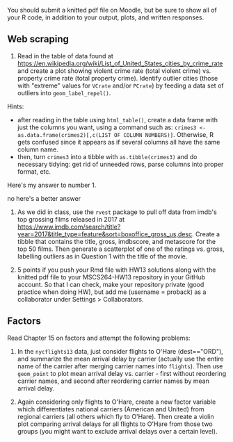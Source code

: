 You should submit a knitted pdf file on Moodle, but be sure to show all
of your R code, in addition to your output, plots, and written
responses.

Web scraping
------------

1.  Read in the table of data found at
    <https://en.wikipedia.org/wiki/List_of_United_States_cities_by_crime_rate>
    and create a plot showing violent crime rate (total violent crime)
    vs. property crime rate (total property crime). Identify outlier
    cities (those with "extreme" values for `VCrate` and/or `PCrate`) by
    feeding a data set of outliers into `geom_label_repel()`.

Hints:

-   after reading in the table using `html_table()`, create a data frame
    with just the columns you want, using a command such as:
    `crimes3 <- as.data.frame(crimes2)[,c(LIST OF COLUMN NUMBERS)]`.
    Otherwise, R gets confused since it appears as if several columns
    all have the same column name.
-   then, turn `crimes3` into a tibble with `as.tibble(crimes3)` and do
    necessary tidying: get rid of unneeded rows, parse columns into
    proper format, etc.

Here's my answer to number 1.

no here's a better answer

1.  As we did in class, use the `rvest` package to pull off data from
    imdb's top grossing films released in 2017 at
    <https://www.imdb.com/search/title?year=2017&title_type=feature&sort=boxoffice_gross_us,desc>.
    Create a tibble that contains the title, gross, imdbscore, and
    metascore for the top 50 films. Then generate a scatterplot of one
    of the ratings vs. gross, labelling outliers as in Question 1 with
    the title of the movie.

2.  5 points if you push your Rmd file with HW13 solutions along with
    the knitted pdf file to your MSCS264-HW13 repository in your GitHub
    account. So that I can check, make your repository private (good
    practice when doing HW), but add me (username = proback) as a
    collaborator under Settings &gt; Collaborators.

Factors
-------

Read Chapter 15 on factors and attempt the following problems:

1.  In the `nycflights13` data, just consider flights to O'Hare
    (dest=="ORD"), and summarize the mean arrival delay by carrier
    (actually use the entire name of the carrier after merging carrier
    names into `flights`). Then use `geom_point` to plot mean arrival
    delay vs. carrier - first without reordering carrier names, and
    second after reordering carrier names by mean arrival delay.

2.  Again considering only flights to O'Hare, create a new factor
    variable which differentiates national carriers (American and
    United) from regional carriers (all others which fly to O'Hare).
    Then create a violin plot comparing arrival delays for all flights
    to O'Hare from those two groups (you might want to exclude arrival
    delays over a certain level).
